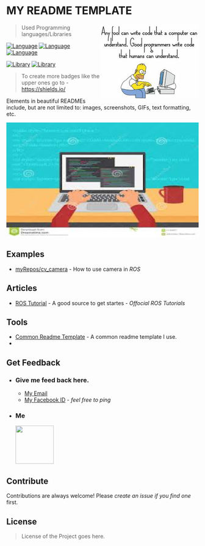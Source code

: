 # MY README TEMPLATE
<img src="README_RES/icon.jpeg" align="right" />

> Used Programming languages/Libraries

[![Language](https://img.shields.io/badge/C%2B%2B-17-blue.svg)](https://isocpp.org/)
[![Language](https://img.shields.io/badge/python-3.5-blue.svg)](https://docs.python.org/3/)
[![Language](https://img.shields.io/badge/Java-18.9-blue.svg)](https://www.java.com/en/)

[![Library](https://img.shields.io/badge/ROS-kinetic-brightgreen.svg)](http://www.ros.org/)
[![Library](https://img.shields.io/badge/OpenCV-3.3.1-brightgreen.svg)](https://opencv.org/)

> To create more badges like the upper ones go to - https://shields.io/

Elements in beautiful READMEs include, but are not limited to: images, screenshots, GIFs, text formatting, etc.
<p align="center" >
<img src="README_RES/screen_shot.jpg" height="300" width="600">
</p>

## Examples

- [myRepos/cv_camera](https://github.com/Saikat2019/cv_camera) - How to use camera in *ROS*

## Articles

- [ROS Tutorial](http://wiki.ros.org/ROS/Tutorials) - A good source to get startes - *Offocial ROS Tutorials*

## Tools

- [Common Readme Template](https://github.com/Saikat2019/MY_README_TEMPLATE/blob/master/README.md) - A common readme template I use.
- 

## Get Feedback

 -	### Give me feed back here.
	 - [My Email](#email) 
	 - [My Facebook ID](https://www.facebook.com/profile.php?id=100011440244328) - *feel free to ping*
 -  ### Me
 	<p>
		<img src="https://scontent-bom1-1.xx.fbcdn.net/v/t1.0-9/47574379_824621541262513_325880162547662848_n.jpg?_nc_cat=107&_nc_oc=AQnlCMlo-QMFoJAGZjURtqsqx-9WKXjnTFBBnzNrRzPXOFT9GaXsCw_sCzVrFTn_Lvs&_nc_ht=scontent-bom1-1.xx&oh=70f82b34260b22d80b1dd4bad4d81f72&oe=5CC1FE8F" width="100" height="100" >
	</p>

## Contribute

Contributions are always welcome!
Please *create an issue if you find one* first.

## License

>License of the Project goes here.
